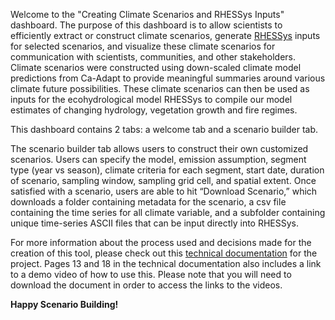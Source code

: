 Welcome to the "Creating Climate Scenarios and RHESSys Inputs" dashboard. The purpose of this dashboard is to allow scientists to efficiently extract or construct climate scenarios, generate [RHESSys](https://github.com/RHESSys/RHESSys) inputs for selected scenarios, and visualize these climate scenarios for communication with scientists, communities, and other stakeholders. Climate scenarios were constructed using down-scaled climate model predictions from Ca-Adapt to provide meaningful summaries around various climate future possibilities. These climate scenarios can then be used as inputs for the ecohydrological model RHESSys to compile our model estimates of changing hydrology, vegetation growth and fire regimes.

This dashboard contains 2 tabs: a welcome tab and a scenario builder tab. 

The scenario builder tab allows users to construct their own customized scenarios. Users can specify the model, emission assumption, segment type (year vs season), climate criteria for each segment, start date, duration of scenario, sampling window, sampling grid cell, and spatial extent. Once satisfied with a scenario, users are able to hit “Download Scenario,” which downloads a folder containing metadata for the scenario, a csv file containing the time series for all climate variable, and a subfolder containing unique time-series ASCII files that can be input directly into RHESSys. 

For more information about the process used and decisions made for the creation of this tool, please check out this [technical documentation](https://github.com/fire-futures/Automating-Climate-Scenarios/blob/main/Technical_Documentation.pdf) for the project. Pages 13 and 18 in the technical documentation also includes a link to a demo video of how to use this. Please note that you will need to download the document in order to access the links to the videos. 

**Happy Scenario Building!**